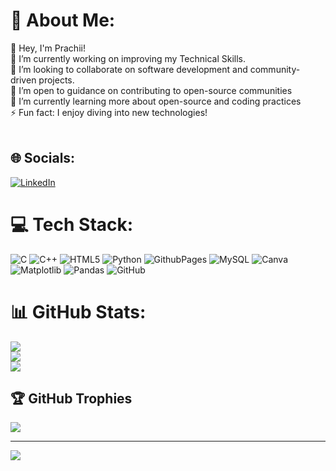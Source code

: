 # 💫 About Me:
👋 Hey, I'm Prachii!  <br>🔭 I’m currently working on improving my Technical Skills.  <br>👯 I’m looking to collaborate on software development and community-driven projects. <br>🤝 I’m open to guidance on contributing to open-source communities<br>🌱 I’m currently learning more about open-source and coding practices<br>⚡ Fun fact:  I enjoy diving into new technologies!<br><br>


## 🌐 Socials:
[![LinkedIn](https://img.shields.io/badge/LinkedIn-%230077B5.svg?logo=linkedin&logoColor=white)](https://linkedin.com/in/https://www.linkedin.com/in/prachi-kumari-362311272/) 

# 💻 Tech Stack:
![C](https://img.shields.io/badge/c-%2300599C.svg?style=plastic&logo=c&logoColor=white) ![C++](https://img.shields.io/badge/c++-%2300599C.svg?style=plastic&logo=c%2B%2B&logoColor=white) ![HTML5](https://img.shields.io/badge/html5-%23E34F26.svg?style=plastic&logo=html5&logoColor=white) ![Python](https://img.shields.io/badge/python-3670A0?style=plastic&logo=python&logoColor=ffdd54) ![GithubPages](https://img.shields.io/badge/github%20pages-121013?style=plastic&logo=github&logoColor=white) ![MySQL](https://img.shields.io/badge/mysql-4479A1.svg?style=plastic&logo=mysql&logoColor=white) ![Canva](https://img.shields.io/badge/Canva-%2300C4CC.svg?style=plastic&logo=Canva&logoColor=white) ![Matplotlib](https://img.shields.io/badge/Matplotlib-%23ffffff.svg?style=plastic&logo=Matplotlib&logoColor=black) ![Pandas](https://img.shields.io/badge/pandas-%23150458.svg?style=plastic&logo=pandas&logoColor=white) ![GitHub](https://img.shields.io/badge/github-%23121011.svg?style=plastic&logo=github&logoColor=white)
# 📊 GitHub Stats:
![](https://github-readme-stats.vercel.app/api?username=prachibarnwal&theme=dark&hide_border=false&include_all_commits=true&count_private=true)<br/>
![](https://github-readme-streak-stats.herokuapp.com/?user=prachibarnwal&theme=dark&hide_border=false)<br/>
![](https://github-readme-stats.vercel.app/api/top-langs/?username=prachibarnwal&theme=dark&hide_border=false&include_all_commits=true&count_private=true&layout=compact)

## 🏆 GitHub Trophies
![](https://github-profile-trophy.vercel.app/?username=prachibarnwal&theme=radical&no-frame=false&no-bg=false&margin-w=4)

---
[![](https://visitcount.itsvg.in/api?id=prachibarnwal&icon=0&color=0)](https://visitcount.itsvg.in)

<!-- Proudly created with GPRM ( https://gprm.itsvg.in ) -->
